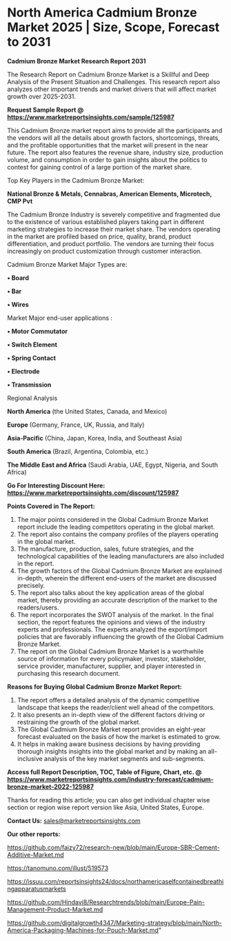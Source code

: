 # North America Cadmium Bronze Market 2025 | Size, Scope, Forecast to 2031

<strong>Cadmium Bronze Market Research Report 2031</strong>

The Research Report on Cadmium Bronze Market is a Skillful and Deep Analysis of the Present Situation and Challenges. This research report also analyzes other important trends and market drivers that will affect market growth over 2025-2031.

<strong>Request Sample Report @ <a href=https://www.marketreportsinsights.com/sample/125987>https://www.marketreportsinsights.com/sample/125987</a></strong>

This Cadmium Bronze market report aims to provide all the participants and the vendors will all the details about growth factors, shortcomings, threats, and the profitable opportunities that the market will present in the near future. The report also features the revenue share, industry size, production volume, and consumption in order to gain insights about the politics to contest for gaining control of a large portion of the market share.

Top Key Players in the Cadmium Bronze Market:

<strong>National Bronze & Metals, Cennabras, American Elements, Microtech, CMP Pvt</strong>

The Cadmium Bronze Industry is severely competitive and fragmented due to the existence of various established players taking part in different marketing strategies to increase their market share. The vendors operating in the market are profiled based on price, quality, brand, product differentiation, and product portfolio. The vendors are turning their focus increasingly on product customization through customer interaction.

Cadmium Bronze Market Major Types are:

<strong>• Board

• Bar

• Wires</strong>

Market Major end-user applications :

<strong>• Motor Commutator

• Switch Element

• Spring Contact

• Electrode

• Transmission</strong>

Regional Analysis

</u><strong><b>North America</b></strong> (the United States, Canada, and Mexico)

<strong><b>Europe </b></strong>(Germany, France, UK, Russia, and Italy)

<strong><b>Asia-Pacific</b></strong> (China, Japan, Korea, India, and Southeast Asia)

<strong><b>South America</b></strong> (Brazil, Argentina, Colombia, etc.)

<strong><b>The Middle East and Africa</b></strong> (Saudi Arabia, UAE, Egypt, Nigeria, and South Africa)

<strong>Go For Interesting Discount Here: <a href=https://www.marketreportsinsights.com/discount/125987>https://www.marketreportsinsights.com/discount/125987</a></strong>

<strong>Points Covered in The Report:</strong>
<ol>
  <li>The major points considered in the Global Cadmium Bronze Market report include the leading competitors operating in the global market.</li>
  <li>The report also contains the company profiles of the players operating in the global market.</li>
  <li>The manufacture, production, sales, future strategies, and the technological capabilities of the leading manufacturers are also included in the report.</li>
  <li>The growth factors of the Global Cadmium Bronze Market are explained in-depth, wherein the different end-users of the market are discussed precisely.</li>
  <li>The report also talks about the key application areas of the global market, thereby providing an accurate description of the market to the readers/users.</li>
  <li>The report incorporates the SWOT analysis of the market. In the final section, the report features the opinions and views of the industry experts and professionals. The experts analyzed the export/import policies that are favorably influencing the growth of the Global Cadmium Bronze Market.</li>
  <li>The report on the Global Cadmium Bronze Market is a worthwhile source of information for every policymaker, investor, stakeholder, service provider, manufacturer, supplier, and player interested in purchasing this research document.</li>
</ol>
<strong>Reasons for Buying Global Cadmium Bronze Market Report:</strong>

<ol>
  <li>The report offers a detailed analysis of the dynamic competitive landscape that keeps the reader/client well ahead of the competitors.</li>
  <li>It also presents an in-depth view of the different factors driving or restraining the growth of the global market.</li>
  <li>The Global Cadmium Bronze Market report provides an eight-year forecast evaluated on the basis of how the market is estimated to grow.</li>
  <li>It helps in making aware business decisions by having providing thorough insights insights into the global market and by making an all-inclusive analysis of the key market segments and sub-segments.</li>
</ol>
<strong>Access full Report Description, TOC, Table of Figure, Chart, etc. @ <a href=https://www.marketreportsinsights.com/industry-forecast/cadmium-bronze-market-2022-125987>https://www.marketreportsinsights.com/industry-forecast/cadmium-bronze-market-2022-125987</a></strong>


Thanks for reading this article; you can also get individual chapter wise section or region wise report version like Asia, United States, Europe.

<strong>Contact Us:</strong>
sales@marketreportsinsights.com

<strong>Our other reports:</strong>

<a href=https://github.com/faizy72/research-new/blob/main/Europe-SBR-Cement-Additive-Market.md>https://github.com/faizy72/research-new/blob/main/Europe-SBR-Cement-Additive-Market.md</a>

<a href=https://tanomuno.com/illust/519573>https://tanomuno.com/illust/519573</a>

<a href=https://issuu.com/reportsinsights24/docs/northamericaselfcontainedbreathingapparatusmarkets>https://issuu.com/reportsinsights24/docs/northamericaselfcontainedbreathingapparatusmarkets</a>

<a href=https://github.com/Hindavi8/Researchtrends/blob/main/Europe-Pain-Management-Product-Market.md>https://github.com/Hindavi8/Researchtrends/blob/main/Europe-Pain-Management-Product-Market.md</a>

<a href=https://github.com/digitalgrowth4347/Marketing-strategy/blob/main/North-America-Packaging-Machines-for-Pouch-Market.md>https://github.com/digitalgrowth4347/Marketing-strategy/blob/main/North-America-Packaging-Machines-for-Pouch-Market.md</a>"
